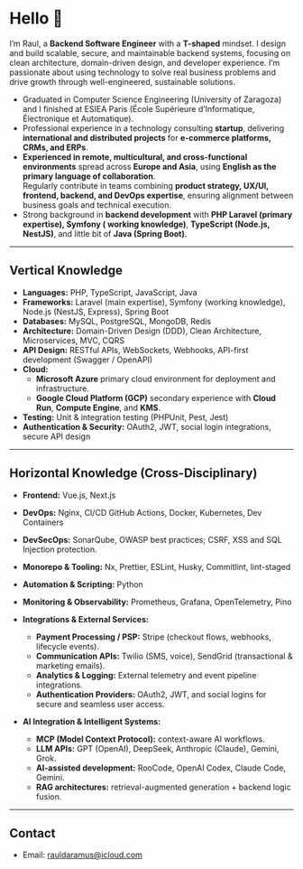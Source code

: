 # Hello 👋

I’m Raul, a **Backend Software Engineer** with a **T-shaped** mindset. I design and build scalable, secure, and maintainable backend systems, focusing on clean architecture, domain-driven design, and developer experience. I’m passionate about using technology to solve real business problems and drive growth through well-engineered, sustainable solutions.

- Graduated in Computer Science Engineering (University of Zaragoza) and I finished at  ESIEA Paris (École Supérieure d’Informatique, Électronique et Automatique).  
- Professional experience in a technology consulting **startup**, delivering **international and distributed projects** for **e-commerce platforms, CRMs, and ERPs**.  
- **Experienced in remote, multicultural, and cross-functional environments** spread across **Europe and Asia**, using **English as the primary language of collaboration**.  
  Regularly contribute in teams combining **product strategy, UX/UI, frontend, backend, and DevOps expertise**, ensuring alignment between business goals and technical execution.  
- Strong background in **backend development** with **PHP Laravel (primary expertise), Symfony ( working knowledge)**, **TypeScript (Node.js, NestJS)**, and little bit of **Java (Spring Boot)**.  

---

##  Vertical Knowledge

- **Languages:** PHP, TypeScript, JavaScript, Java  
- **Frameworks:** Laravel (main expertise), Symfony (working knowledge), Node.js (NestJS, Express), Spring Boot  
- **Databases:** MySQL, PostgreSQL, MongoDB, Redis  
- **Architecture:** Domain-Driven Design (DDD), Clean Architecture, Microservices, MVC, CQRS  
- **API Design:** RESTful APIs, WebSockets, Webhooks, API-first development (Swagger / OpenAPI)  
- **Cloud:**  
  - **Microsoft Azure** primary cloud environment for deployment and infrastructure.  
  - **Google Cloud Platform (GCP)** secondary experience with **Cloud Run**, **Compute Engine**, and **KMS**.  
- **Testing:** Unit & integration testing (PHPUnit, Pest, Jest)  
- **Authentication & Security:** OAuth2, JWT, social login integrations, secure API design  

---

##  Horizontal Knowledge (Cross-Disciplinary)

- **Frontend:** Vue.js, Next.js  
- **DevOps:**   Nginx, CI/CD GitHub Actions, Docker, Kubernetes, Dev Containers 
- **DevSecOps:**  SonarQube, OWASP best practices; CSRF, XSS and SQL Injection protection.  
- **Monorepo & Tooling:** Nx, Prettier, ESLint, Husky, Commitlint, lint-staged  
- **Automation & Scripting:** Python  
- **Monitoring & Observability:** Prometheus, Grafana, OpenTelemetry, Pino  

- **Integrations & External Services:**  
  - **Payment Processing / PSP:** Stripe (checkout flows, webhooks, lifecycle events).  
  - **Communication APIs:** Twilio (SMS, voice), SendGrid (transactional & marketing emails).  
  - **Analytics & Logging:** External telemetry and event pipeline integrations.  
  - **Authentication Providers:** OAuth2, JWT, and social logins for secure and seamless user access.  
- **AI Integration & Intelligent Systems:**  
  - **MCP (Model Context Protocol):** context-aware AI workflows.  
  - **LLM APIs:** GPT (OpenAI), DeepSeek, Anthropic (Claude), Gemini, Grok.  
  - **AI-assisted development:** RooCode, OpenAI Codex, Claude Code, Gemini.  
  - **RAG architectures:** retrieval-augmented generation + backend logic fusion.  

---

##  Contact

- Email: [rauldaramus@icloud.com](mailto:rauldaramus@icloud.com)

